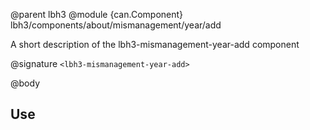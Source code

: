 @parent lbh3
@module {can.Component} lbh3/components/about/mismanagement/year/add <lbh3-mismanagement-year-add>

A short description of the lbh3-mismanagement-year-add component

@signature `<lbh3-mismanagement-year-add>`

@body

## Use

